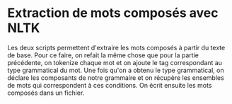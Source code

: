 # **Extraction de mots composés avec NLTK**

Les deux scripts permettent d'extraire les mots composés à partir du texte de base. Pour ce faire, on refait la même chose que pour la partie précédente, on tokenize chaque mot et on ajoute le tag correspondant au type grammatical du mot. Une fois qu'on a obtenu le type grammatical, on déclare les composants de notre grammaire et on récupère les ensembles de mots qui correspondent à ces conditions. On écrit ensuite les mots composés dans un fichier.